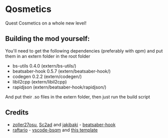 # Qosmetics

Quest Cosmetics on a whole new level!

## Building the mod yourself:
  You'll need to get the following dependencies (preferably with qpm) and put them in an extern folder in the root folder
  
  - bs-utils 0.4.0 (extern/bs-utils/)
  - beatsaber-hook 0.5.7 (extern/beatsaber-hook/)
  - codegen 0.2.2 (extern/codegen/)
  - libil2cpp (extern/libil2cpp)
  - rapidjson (extern/beatsaber-hook/rapidjson/)

  And put their .so files in the extern folder, then just run the build script
  
## Credits

* [zoller27osu](https://github.com/zoller27osu), [Sc2ad](https://github.com/Sc2ad) and [jakibaki](https://github.com/jakibaki) - [beatsaber-hook](https://github.com/sc2ad/beatsaber-hook)
* [raftario](https://github.com/raftario) - [vscode-bsqm](https://github.com/raftario/vscode-bsqm) and [this template](https://github.com/raftario/bmbf-mod-template)
